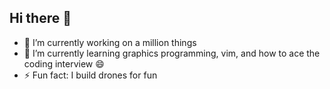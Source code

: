 ## Hi there 👋
- 🔭 I’m currently working on a million things
- 🌱 I’m currently learning graphics programming, vim, and how to ace the coding interview 😄
- ⚡ Fun fact: I build drones for fun
